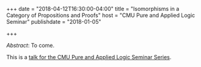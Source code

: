 +++
date = "2018-04-12T16:30:00-04:00"
title = "Isomorphisms in a Category of Propositions and Proofs"
host = "CMU Pure and Applied Logic Seminar"
publishdate = "2018-01-05"

+++

*Abstract*: To come.

This is a [talk for the CMU Pure and Applied Logic Seminar Series](https://calendar.google.com/calendar/event?eid=NG4zNDZkbXA5OTRqNzEwcDVpdTZhcHZjbm8gMDFsMXQ2c2I1dGJhcWk2NmJnOGIxOWszN29AZw&ctz=America/New_York).